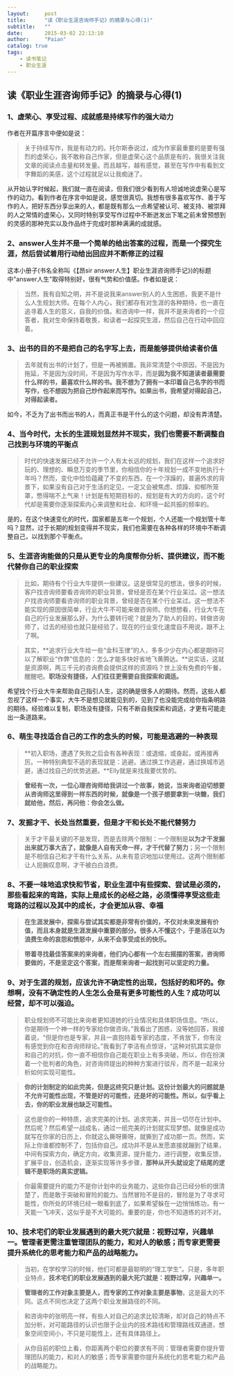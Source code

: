 ```yaml
---
layout:     post
title:      "读《职业生涯咨询师手记》的摘录与心得(1)"
subtitle:   ""
date:       2015-03-02 22:13:10
author:     "Paian"
catalog: true
tags:
    - 读书笔记
    - 职业生涯
---
```


## 读《职业生涯咨询师手记》的摘录与心得(1)

### 1、虚荣心、享受过程、成就感是持续写作的强大动力

作者在开篇序言中便如是说：

> 关于持续写作，我是有动力的。托尔斯泰说过，成为作家最重要的是要有强烈的虚荣心，我不敢称自己作家，但是虚荣心这个品质是有的，我很关注我文章的阅读点击量和转发量。而且越写，越有感觉，甚至在写作中有看到文字舞蹈的美感，这个过程就足以让我痴迷了。

从开始认字时候起，我们就一直在阅读，但我们很少看到有人坦诚地说虚荣心是写作的动力。看到作者在序言中如是说，感觉很真切。我想有很多喜欢写作、善于写作的人，把好东西分享出来的人，都是既有那么一点希望被认可、被支持、被崇拜的人之常情的虚荣心，又同时特别享受写作过程中不断迸发出下笔之前未曾预想到的灵感的那种充实以及作品终于完成时那种满满的成就感。

### 2、answer人生并不是一个简单的给出答案的过程，而是一个探究生涯，然后尝试着用行动给出回应并不断修正的过程

这本小册子(书名全称叫《【昂sir answer人生】职业生涯咨询师手记》)的标题中"answer人生"取得特别好，很有气势和价值感。作者如是说：

> 当然，我有自知之明，并不是说我来answer别人的人生困惑，我更不是什么人生规划大师。在每个人内心，我们都存有对生涯的各种期待，也一直在追寻着人生的意义，自我的价值。和咨询中一样，我并不是来询者的一个应答者，我对生命保持着敬畏，和读者一起探究生涯，然后自己在行动中回应着。

### 3、出书的目的不是把自己的名字写上去，而是能够提供给读者价值

> 去年就有出书的计划了，但是一再被搁置。我非常清楚个中原因，不是因为拖延，不是因为没时间，不是因为写作水平，而是**因为我不知道读者最需要什么样的书，最喜欢什么样的书。我不想为了拥有一本印着自己名字的书而写作，也不想因为把自己炒作起来而写作。如果出书，我希望对得起自己，对得起读者。**

如今，不乏为了出书而出书的人，而真正书是干什么的这个问题，却没有弄清楚。

### 4、当今时代，太长的生涯规划显然并不现实，我们也需要不断调整自己找到与环境的平衡点

> 时代的快速发展已经不允许一个人有太长远的规划，我们在这样一个追求好玩的、理想的、瞬息万变的季节里，你相信你的十年规划一成不变地执行十年吗？然而，变化中恰恰蕴藏了不变的东西，在一个浮躁的，普遍外求的背景下，如果没有自己对于生活的定见，一定又会被焦虑、烦躁、抑郁所笼罩，憋得喘不上气来！计划是有短期目标的，规划是有大的方向的，这个时代却是需要你逐渐探索内心来调整和社会、和环境一起共振的频率的。

是的，在这个快速变化的时代，国家都是五年一个规划，个人还能一个规划管十年吗？显然，过于长期的规划变得并不现实，我们也需要在各种各样的环境中不断调整自己，以找到那个平衡点。

### 5、生涯咨询能做的只是从更专业的角度帮你分析、提供建议，而不能代替你自己的职业探索

> 比如，期待有个行业大牛提供一些建议。这是很常见的想法，很多的时候，客户找咨询师要看咨询师的职业背景，曾经是否在某个行业呆过。这一想法户找咨询师要看咨询师的职业背景，曾经是否在某个行业呆过。这一想法不能实现的原因很简单，行业大牛不可能来做咨询师。你想想看，行业大牛在自己的行业发展那么好，为什么要转行呢？就是为了助人的目的，转做咨询师了，过去的经验也就只是经验了，现在的行业变化速度自不用说，跟不上了啊。

> 其实，**追求行业大牛给一些“金科玉律”的人，多多少少在内心都是期待可以了解职业“作弊”信息的：怎么才能多快好省地飞黄腾达。**说实话，这就是资源啊，两三千元的咨询费会提供这样的资源吗？世上没有免费的午餐，醒醒吧。**职场没有捷径，人们往往更需要自我探索和调适。**

希望找个行业大牛来帮助自己指引人生，这的确是很多人的期待。然而，这些人都忽视了这样一个事实，大牛不是想见就能见到的，见到了也没能完成给你指条明路的期待。经验难以复制，职场没有捷径，只有不断自我探索和调适，才更有可能走出一条道路来。

### 6、萌生寻找适合自己的工作的念头的时候，可能是逃避的一种表现

> **初入职场，遭遇了失败之后会有各种表现：或退缩，或奋起，或再接再厉。一种特别典型不适的表现就是：逃避。通过换工作逃避，通过换城市逃避，通过找自己的优势逃避。**Elly就是来找我要优势的。

> **曾经有一次，一位心理咨询师给我讲过一个故事，她说，当来询者迫切想要从咨询师这里得到一样东西的时候，就像是一个孩子想要拿到一块糖，我们就给他，然后，再问他：你会怎么做。**

### 7、发掘才干、长处当然重要，但是才干和长处不能代替努力

> 关于才干最关键的不是发现，而是去除两个限制：一个限制是**以为才干发掘出来就万事大吉了，就像是人自有天命一样，才干代替了努力**；另一个限制是不相信自己和才干有什么关系，从未有意识地加以使用过。这两个限制都让人扼腕叹息啊，才干被白白浪费。

### 8、不要一味地追求快和节省，职业生涯中有些探索、尝试是必须的，那些看起来的弯路，实际上是成长的必经之路，必须懂得享受这些走弯路的过程以及其中的成长，才会更加从容、幸福

> **在生涯发展中，探索与尝试其实都是非常有价值的，不仅对未来发展有价值，而且本身就是生涯发展中重要的部分。很多人不懂这个，于是活在以为浪费生命的哀怨和愤怒中，从来不会享受成长的快乐。**

> **带着寻找最佳答案来的来询者，他们内心都有一个左右摇摆的答案，咨询师要做的，不是坚定这个答案，而是帮来询者一起找到可以坚定的力量。**

### 9、对于生涯的规划，应该允许不确定性的出现，包括好的和坏的。你想啊，没有不确定性的人生怎么会是有更多可能性的人生？成功可以经营，却不可以强迫。

> 职业规划师不可能比来询者更知道她的行业情况和具体职场信息。“所以，你是期待一个神一样的专家给你做咨询，”我看出了困惑，没等她回答，我接着说，“但是你也是专家，并且一直抱持着专家的态度，不肯放下，你有没有感觉到你在和咨询师辩论。”我看到了李洁有点惊讶，“这种对抗其实是你和自己的对抗，你一直不相信你自己能在职业上有多突破，所以，你在扮演着一个批判者的角色，对咨询师提出的种种方案进行驳斥，而不是一起来分析如何实现可能性。

> **你的计划制定的如此完美，但是这终究只是计划。这份计划最大的问题就是不允许可能性出现，不管是好的可能性，还是坏的可能性。所以，似乎看上去，你的职业发展也缺乏可能性。**

> 这也是你的一种特质，追求完美的计划。追求完美，并且一切尽在计划中。然后呢？然后希望一战成名，通过一纸完美的计划就实现梦想。就像是成功就写在你家的日历上，你就这么撕呀撕呀，就撕到了成功那一页。然而，实际上你谁都控制不了，包括你自己。成功并不是从发愿直接就蹦到了结果，中间有探索方向，确定方向，收集资源，提升能力，进行调整，收集反馈，扩展平台，创造机会，逐渐实现等许多步骤，**那种从开头就设定了结尾的逻辑不是职场的真实逻辑。**

> 你最需要提升的能力不是你计划中的业务能力，这些你自己已经分析的很清楚了，而是敢于突破和冒险的能力。当然冒险不是目的，冒险是为了寻求可能性，你所处的环境已经一眼看到底了，如果希望躲在一边悄悄练功，有一天能一飞冲天，这似乎是不大可能的。重要的是，你也不知道练的对不对。

### 10、技术宅们的职业发展遇到的最大死穴就是：视野过窄，兴趣单一。管理者更需注重管理团队的能力，和对人的敏感；而专家更需要提升系统化的思考能力和产品的战略能力。

> 当初，在学校学习的时候，他们可都是最聪明的“理工学生”。只是，多年职业特点，**技术宅们的职业发展遇到的最大死穴就是：视野过窄，兴趣单一。**

> **管理者的工作对象主要是人，而专家的工作对象主要是事物**，这是最大的不同。这点不同也决定了这两个职业发展路径的不同。

> 和咨询中的张明亮一样，有些人对自己的追求比较清晰，却对自己的特点不加分析，对可能路径的认识也限于企业内的技术路线和管理路线双通道，想象空间空间小，不只是可能性上，还有具体路径上。

> 从你目前的职位上看，你距离两个职位的要求有不同：管理者需要你提升管理团队的能力，和对人的敏感；而专家需要你提升系统化的思考能力和产品的战略能力。